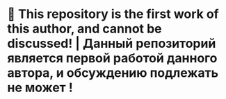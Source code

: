 # :taxi: This repository is the first work of this author, and cannot be discussed! | Данный репозиторий является первой работой данного автора, и обсуждению подлежать не может !
 


 
